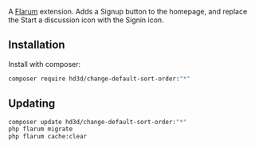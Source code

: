 A [Flarum](http://flarum.org) extension. Adds a Signup button to the homepage, and replace the Start a discussion icon with the Signin icon.

## Installation

Install with composer:

```sh
composer require hd3d/change-default-sort-order:"*"
```

## Updating

```sh
composer update hd3d/change-default-sort-order:"*"
php flarum migrate
php flarum cache:clear
```
